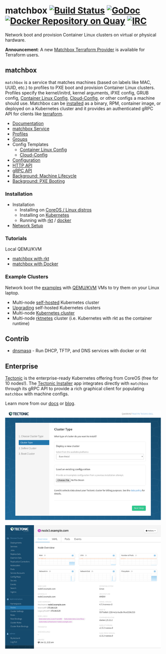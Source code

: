 # matchbox [![Build Status](https://travis-ci.org/coreos/matchbox.svg?branch=master)](https://travis-ci.org/coreos/matchbox) [![GoDoc](https://godoc.org/github.com/coreos/matchbox?status.png)](https://godoc.org/github.com/coreos/matchbox) [![Docker Repository on Quay](https://quay.io/repository/coreos/matchbox/status "Docker Repository on Quay")](https://quay.io/repository/coreos/matchbox) [![IRC](https://img.shields.io/badge/irc-%23coreos-449FD8.svg)](https://botbot.me/freenode/coreos)

Network boot and provision Container Linux clusters on virtual or physical hardware.

**Announcement**: A new [Matchbox Terraform Provider][terraform] is available for Terraform users.

## matchbox

`matchbox` is a service that matches machines (based on labels like MAC, UUID, etc.) to profiles to PXE boot and provision Container Linux clusters. Profiles specify the kernel/initrd, kernel arguments, iPXE config, GRUB config, [Container Linux Config][cl-config], [Cloud-Config][cloud-config], or other configs a machine should use. Matchbox can be [installed](Documentation/deployment.md) as a binary, RPM, container image, or deployed on a Kubernetes cluster and it provides an authenticated gRPC API for clients like [terraform][terraform].

* [Documentation][docs]
* [matchbox Service](Documentation/matchbox.md)
* [Profiles](Documentation/matchbox.md#profiles)
* [Groups](Documentation/matchbox.md#groups)
* Config Templates
    * [Container Linux Config][cl-config]
    * [Cloud-Config][cloud-config]
* [Configuration](Documentation/config.md)
* [HTTP API](Documentation/api.md)
* [gRPC API](https://godoc.org/github.com/coreos/matchbox/matchbox/client)
* [Background: Machine Lifecycle](Documentation/machine-lifecycle.md)
* [Background: PXE Booting](Documentation/network-booting.md)

### Installation

* Installation
    * Installing on [CoreOS / Linux distros](Documentation/deployment.md)
    * Installing on [Kubernetes](Documentation/deployment.md#kubernetes)
    * Running with [rkt](Documentation/deployment.md#rkt) / [docker](Documentation/deployment.md#docker)
* [Network Setup](Documentation/network-setup.md)

### Tutorials

Local QEMU/KVM

* [matchbox with rkt](Documentation/getting-started-rkt.md)
* [matchbox with Docker](Documentation/getting-started-docker.md)

### Example Clusters

Network boot the [examples](examples) with [QEMU/KVM](scripts/README.md#libvirt) VMs to try them on your Linux laptop.

* Multi-node [self-hosted](Documentation/bootkube.md) Kubernetes cluster
* [Upgrading](Documentation/bootkube-upgrades.md) self-hosted Kubernetes clusters
* Multi-node [Kubernetes cluster](Documentation/kubernetes.md)
* Multi-node [rktnetes](Documentation/rktnetes.md) cluster (i.e. Kubernetes with rkt as the container runtime)

## Contrib

* [dnsmasq](contrib/dnsmasq/README.md) - Run DHCP, TFTP, and DNS services with docker or rkt

## Enterprise

[Tectonic](https://coreos.com/tectonic/) is the enterprise-ready Kubernetes offering from CoreOS (free for 10 nodes!). The [Tectonic Installer](https://coreos.com/tectonic/docs/latest/install/bare-metal/#4-tectonic-installer) app integrates directly with `matchbox` through its gRPC API to provide a rich graphical client for populating `matchbox` with machine configs.

Learn more from our [docs](https://coreos.com/tectonic/docs/latest/) or [blog](https://coreos.com/blog/tectonic-1-5-2.html).

![Tectonic Installer](Documentation/img/tectonic-installer.png)

![Tectonic Console](Documentation/img/tectonic-console.png)

[docs]: https://coreos.com/matchbox/docs/latest
[terraform]: https://github.com/coreos/terraform-provider-matchbox
[cl-config]: Documentation/container-linux-config.md
[cloud-config]: Documentation/cloud-config.md
